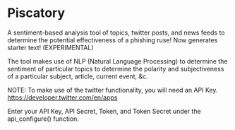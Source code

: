 # Piscatory
A sentiment-based analysis tool of topics, twitter posts, and news feeds to determine the potential effectiveness of a phishing ruse! Now generates starter text! (EXPERIMENTAL) 

The tool makes use of NLP (Natural Language Processing) to determine the sentiment of particular topics to determine the polarity and subjectiveness of a particular subject, article, current event, &c.

NOTE: To make use of the twitter functionality, you will need an API Key.
https://developer.twitter.com/en/apps

Enter your API Key, API Secret, Token, and Token Secret under the api_configure() function.
